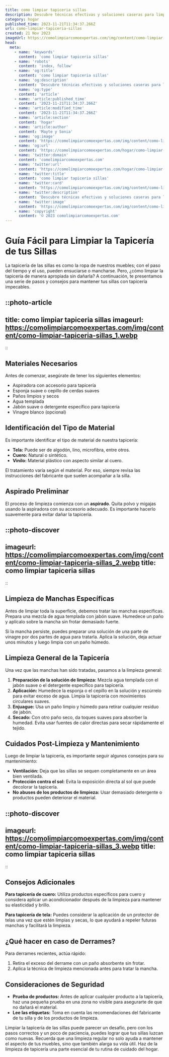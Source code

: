 ```yaml
---
title: como limpiar tapiceria sillas
description: Descubre técnicas efectivas y soluciones caseras para limpiar la tapicería de tus sillas y devolverles su brillo original con facilidad.
category: hogar
published_time: 2023-11-21T11:34:37.266Z
url: como-limpiar-tapiceria-sillas
created: 21 Nov 2023
imageUrl: https://comolimpiarcomoexpertas.com/img/content/como-limpiar-tapiceria-sillas_1.webp
head:
  meta:
    - name: 'keywords'
      content: 'como limpiar tapiceria sillas'
    - name: 'robots'
      content: 'index, follow'
    - name: 'og:title'
      content: 'como limpiar tapiceria sillas'
    - name: 'og:description'
      content: 'Descubre técnicas efectivas y soluciones caseras para limpiar la tapicería de tus sillas y devolverles su brillo original con facilidad.'
    - name: 'og:type'
      content: 'article'
    - name: 'article:published_time'
      content: '2023-11-21T11:34:37.266Z'
    - name: 'article:modified_time'
      content: '2023-11-21T11:34:37.266Z'
    - name: 'article:section'
      content: 'hogar'
    - name: 'article:author'
      content: 'Mayte y Sonia'
    - name: 'og:image'
      content: 'https://comolimpiarcomoexpertas.com/img/content/como-limpiar-tapiceria-sillas_3.webp'
    - name: 'og:url'
      content: 'https://comolimpiarcomoexpertas.com/hogar/como-limpiar-tapiceria-sillas'
    - name: 'twitter:domain'
      content: 'comolimpiarcomoexpertas.com'
    - name: 'twitter:url'
      content: 'https://comolimpiarcomoexpertas.com/hogar/como-limpiar-tapiceria-sillas'
    - name: 'twitter:title'
      content: 'como limpiar tapiceria sillas'
    - name: 'twitter:card'
      content: 'https://comolimpiarcomoexpertas.com/img/content/como-limpiar-tapiceria-sillas_3.webp'
    - name: 'twitter:description'
      content: 'Descubre técnicas efectivas y soluciones caseras para limpiar la tapicería de tus sillas y devolverles su brillo original con facilidad.'
    - name: 'twitter:image'
      content: 'https://comolimpiarcomoexpertas.com/img/content/como-limpiar-tapiceria-sillas_3.webp'
    - name: 'copyright'
      content: '© 2023 comolimpiarcomoexpertas.com'
---
```

# Guía Fácil para Limpiar la Tapicería de tus Sillas

La tapicería de las sillas es como la ropa de nuestros muebles; con el paso del tiempo y el uso, pueden ensuciarse o mancharse. Pero, ¿cómo limpiar la tapicería de manera apropiada sin dañarla? A continuación, te presentamos una serie de pasos y consejos para mantener tus sillas con tapicería impecables.

::photo-article
---
title: como limpiar tapiceria sillas
imageurl: https://comolimpiarcomoexpertas.com/img/content/como-limpiar-tapiceria-sillas_1.webp
---
::

## Materiales Necesarios

Antes de comenzar, asegúrate de tener los siguientes elementos:

- Aspiradora con accesorio para tapicería
- Esponja suave o cepillo de cerdas suaves
- Paños limpios y secos
- Agua templada
- Jabón suave o detergente específico para tapicería
- Vinagre blanco (opcional)

## Identificación del Tipo de Material

Es importante identificar el tipo de material de nuestra tapicería:

- **Tela:** Puede ser de algodón, lino, microfibra, entre otros.
- **Cuero:** Natural o sintético.
- **Vinilo:** Material plástico con aspecto similar al cuero.

El tratamiento varía según el material. Por eso, siempre revisa las instrucciones del fabricante que suelen acompañar a la silla.

## Aspirado Preliminar

El proceso de limpieza comienza con un **aspirado**. Quita polvo y migajas usando la aspiradora con su accesorio adecuado. Es importante hacerlo suavemente para evitar dañar la tapicería.


::photo-discover
---
imageurl: https://comolimpiarcomoexpertas.com/img/content/como-limpiar-tapiceria-sillas_2.webp
title: como limpiar tapiceria sillas
---
::

## Limpieza de Manchas Específicas

Antes de limpiar toda la superficie, debemos tratar las manchas específicas. Prepara una mezcla de agua templada con jabón suave. Humedece un paño y aplícalo sobre la mancha sin frotar demasiado fuerte.

Si la mancha persiste, puedes preparar una solución de una parte de vinagre por dos partes de agua para tratarla. Aplica la solución, deja actuar unos minutos y luego limpia con un paño húmedo.

## Limpieza General de la Tapicería

Una vez que las manchas han sido tratadas, pasamos a la limpieza general:

1. **Preparación de la solución de limpieza:** Mezcla agua templada con el jabón suave o el detergente específico para tapicería.
2. **Aplicación:** Humedece la esponja o el cepillo en la solución y escúrrelo para evitar exceso de agua. Limpia la tapicería con movimientos circulares suaves.
3. **Enjuague:** Usa un paño limpio y húmedo para retirar cualquier residuo de jabón.
4. **Secado:** Con otro paño seco, da toques suaves para absorber la humedad. Evita usar fuentes de calor directas para secar rápidamente el tejido.

## Cuidados Post-Limpieza y Mantenimiento

Luego de limpiar la tapicería, es importante seguir algunos consejos para su mantenimiento:

- **Ventilación:** Deja que las sillas se sequen completamente en un área bien ventilada.
- **Protección contra el sol:** Evita la exposición directa al sol que puede decolorar la tapicería.
- **No abuses de los productos de limpieza:** Usar demasiado detergente o productos pueden deteriorar el material.


::photo-discover
---
imageurl: https://comolimpiarcomoexpertas.com/img/content/como-limpiar-tapiceria-sillas_3.webp
title: como limpiar tapiceria sillas
---
::

## Consejos Adicionales

**Para tapicería de cuero:** Utiliza productos específicos para cuero y considera aplicar un acondicionador después de la limpieza para mantener su elasticidad y brillo.

**Para tapicería de tela:** Puedes considerar la aplicación de un protector de telas una vez que estén limpias y secas, lo que ayudará a repeler futuras manchas y facilitará la limpieza.

## ¿Qué hacer en caso de Derrames?

Para derrames recientes, actúa rápido:

1. Retira el exceso del derrame con un paño absorbente sin frotar.
2. Aplica la técnica de limpieza mencionada antes para tratar la mancha.

## Consideraciones de Seguridad

- **Prueba de productos:** Antes de aplicar cualquier producto a la tapicería, haz una pequeña prueba en una zona no visible para asegurarte de que no dañará el material.
- **Lee las etiquetas:** Toma en cuenta las recomendaciones del fabricante de tu silla y de los productos de limpieza.

Limpiar la tapicería de las sillas puede parecer un desafío, pero con los pasos correctos y un poco de paciencia, puedes lograr que tus sillas luzcan como nuevas. Recuerda que una limpieza regular no solo ayuda a mantener el aspecto de tus muebles, sino que también alarga su vida útil. Haz de la limpieza de tapicería una parte esencial de tu rutina de cuidado del hogar.